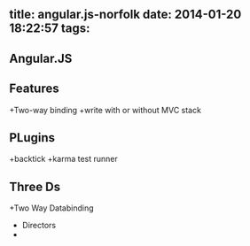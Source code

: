 title: angular.js-norfolk
date: 2014-01-20 18:22:57
tags:
---

Angular.JS
----

Features
--
+Two-way binding 
+write with or without MVC stack

PLugins
---
+backtick
+karma test runner 

Three Ds
---
+Two Way Databinding 
+ Directors 
+


